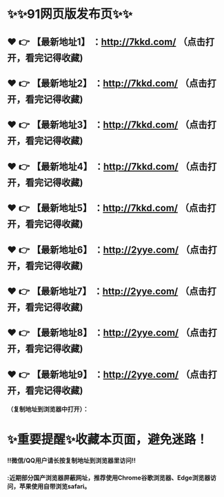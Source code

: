 # :sparkles::sparkles:91网页版发布页:sparkles::sparkles:

 :heart: :point_right: 【最新地址1】 ：http://7kkd.com/     （点击打开，看完记得收藏)
 ------
 :heart: :point_right: 【最新地址2】 ：http://7kkd.com/    （点击打开，看完记得收藏)
 ------
 :heart: :point_right: 【最新地址3】 ：http://7kkd.com/    （点击打开，看完记得收藏) 
 ------
  :heart: :point_right: 【最新地址4】 ：http://7kkd.com/     （点击打开，看完记得收藏)
 ------
 :heart: :point_right: 【最新地址5】 ：http://7kkd.com/     （点击打开，看完记得收藏)
 ------
 :heart: :point_right: 【最新地址6】 ：http://2yye.com/     （点击打开，看完记得收藏) 
 ------
 :heart: :point_right: 【最新地址7】 ：http://2yye.com/     （点击打开，看完记得收藏)
 ------
 :heart: :point_right: 【最新地址8】 ：http://2yye.com/      （点击打开，看完记得收藏)
 ------
 :heart: :point_right: 【最新地址9】 ：http://2yye.com/      （点击打开，看完记得收藏) 
 ------






 


#### （复制地址到浏览器中打开）：
# :sparkles:重要提醒:sparkles:收藏本页面，避免迷路！
#### ‼️微信/QQ用户请长按复制地址到浏览器里访问‼
#### :近期部分国产浏览器屏蔽网址，推荐使用Chrome谷歌浏览器、Edge浏览器访问，苹果使用自带浏览safari。
